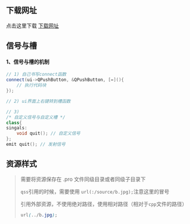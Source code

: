 ## 下载网址

点击这里下载 [下载网址](https://download.qt.io/archive/qt/)

## 信号与槽

#### 1、信号与槽的机制

```c++
// 1) 自己书写connect函数
connect(ui->QPushButton, &QPushButton, [=](){
    // 执行代码块
});

// 2) ui界面上右键转到槽函数

// 3)
/* 自定义信号与自定义槽 */
class{
singals:  
    void quit(); // 自定义信号
};
emit quit(); // 发射信号
```

## 资源样式

> 需要将资源保存在 .pro 文件同级目录或者同级子目录下
>
> ```qss```引用的时候，需要使用 ```url(:/source/b.jpg);```注意这里的冒号
>
> 引用外部资源，不使用绝对路径，使用相对路径（相对于```cpp```文件的路径）
>
> ```css
> url(../b.jpg);
> ```
>
> 